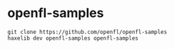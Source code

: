 openfl-samples
==============

    git clone https://github.com/openfl/openfl-samples
    haxelib dev openfl-samples openfl-samples
